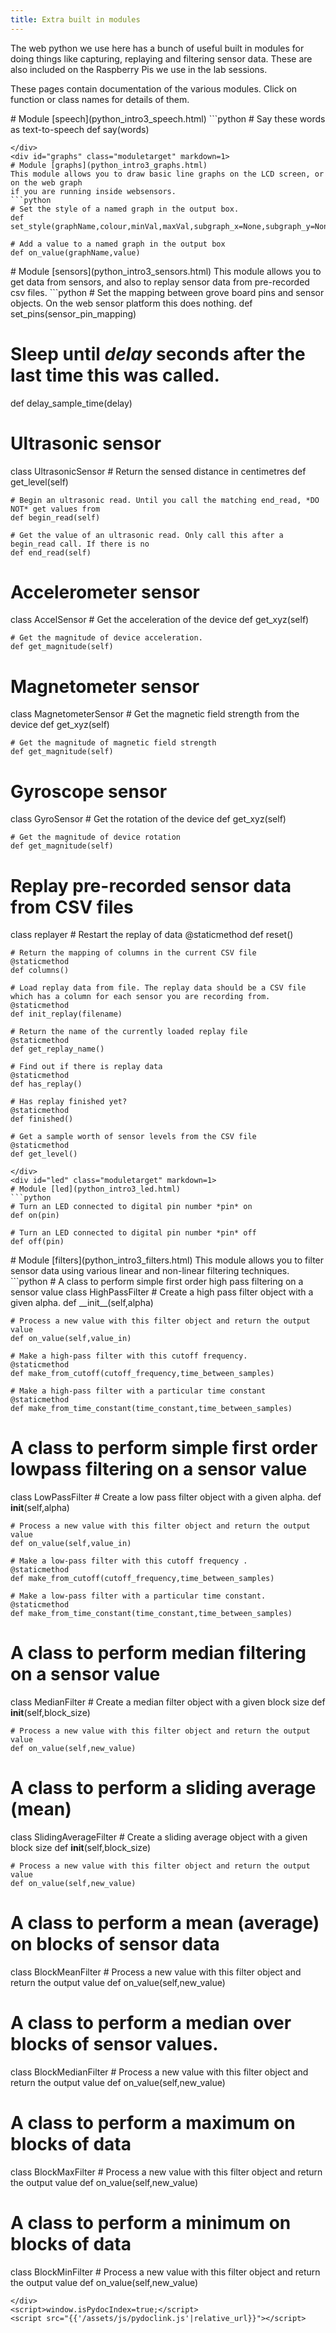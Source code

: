 ```yaml
---
title: Extra built in modules
---
```

The web python we use here has a bunch of useful built in modules for doing things like capturing, replaying and filtering sensor data.
These are also included on the Raspberry Pis we use in the lab sessions.

These pages contain documentation of the various modules. Click on function or class names for details of them.


<div id="speech" class="moduletarget" markdown=1>
# Module [speech](python_intro3_speech.html)
```python
# Say these words as text-to-speech
def say(words)

```
</div>
<div id="graphs" class="moduletarget" markdown=1>
# Module [graphs](python_intro3_graphs.html)
This module allows you to draw basic line graphs on the LCD screen, or on the web graph
if you are running inside websensors.
```python
# Set the style of a named graph in the output box.
def set_style(graphName,colour,minVal,maxVal,subgraph_x=None,subgraph_y=None)

# Add a value to a named graph in the output box
def on_value(graphName,value)

```
</div>
<div id="sensors" class="moduletarget" markdown=1>
# Module [sensors](python_intro3_sensors.html)
This module allows you to get data from sensors, and also to replay sensor data from pre-recorded csv files.
```python
# Set the mapping between grove board pins and sensor objects. On the web sensor platform this does nothing.
def set_pins(sensor_pin_mapping)

# Sleep until *delay* seconds after the last time this was called. 
def delay_sample_time(delay)

# Ultrasonic sensor
class UltrasonicSensor
    # Return the sensed distance in centimetres 
    def get_level(self)

    # Begin an ultrasonic read. Until you call the matching end_read, *DO NOT* get values from
    def begin_read(self)

    # Get the value of an ultrasonic read. Only call this after a begin_read call. If there is no
    def end_read(self)


# Accelerometer sensor
class AccelSensor
    # Get the acceleration of the device
    def get_xyz(self)

    # Get the magnitude of device acceleration.
    def get_magnitude(self)


# Magnetometer sensor
class MagnetometerSensor
    # Get the magnetic field strength from the device
    def get_xyz(self)

    # Get the magnitude of magnetic field strength
    def get_magnitude(self)


# Gyroscope sensor
class GyroSensor
    # Get the rotation of the device
    def get_xyz(self)

    # Get the magnitude of device rotation
    def get_magnitude(self)


# Replay pre-recorded sensor data from CSV files
class replayer
    # Restart the replay of data
    @staticmethod
    def reset()

    # Return the mapping of columns in the current CSV file
    @staticmethod
    def columns()

    # Load replay data from file. The replay data should be a CSV file which has a column for each sensor you are recording from.
    @staticmethod
    def init_replay(filename)

    # Return the name of the currently loaded replay file
    @staticmethod
    def get_replay_name()

    # Find out if there is replay data
    @staticmethod
    def has_replay()

    # Has replay finished yet?
    @staticmethod
    def finished()

    # Get a sample worth of sensor levels from the CSV file
    @staticmethod
    def get_level()


```
</div>
<div id="led" class="moduletarget" markdown=1>
# Module [led](python_intro3_led.html)
```python
# Turn an LED connected to digital pin number *pin* on
def on(pin)

# Turn an LED connected to digital pin number *pin* off
def off(pin)

```
</div>
<div id="filters" class="moduletarget" markdown=1>
# Module [filters](python_intro3_filters.html)
This module allows you to filter sensor data using various linear and non-linear filtering techniques.
```python
# A class to perform simple first order high pass filtering on a sensor value
class HighPassFilter
    # Create a high pass filter object with a given alpha. 
    def __init__(self,alpha)

    # Process a new value with this filter object and return the output value
    def on_value(self,value_in)

    # Make a high-pass filter with this cutoff frequency.
    @staticmethod
    def make_from_cutoff(cutoff_frequency,time_between_samples)

    # Make a high-pass filter with a particular time constant
    @staticmethod
    def make_from_time_constant(time_constant,time_between_samples)


# A class to perform simple first order lowpass filtering on a sensor value
class LowPassFilter
    # Create a low pass filter object with a given alpha. 
    def __init__(self,alpha)

    # Process a new value with this filter object and return the output value
    def on_value(self,value_in)

    # Make a low-pass filter with this cutoff frequency .
    @staticmethod
    def make_from_cutoff(cutoff_frequency,time_between_samples)

    # Make a low-pass filter with a particular time constant.
    @staticmethod
    def make_from_time_constant(time_constant,time_between_samples)


# A class to perform median filtering on a sensor value
class MedianFilter
    # Create a median filter object with a given block size
    def __init__(self,block_size)

    # Process a new value with this filter object and return the output value
    def on_value(self,new_value)


# A class to perform a sliding average (mean)
class SlidingAverageFilter
    # Create a sliding average object with a given block size
    def __init__(self,block_size)

    # Process a new value with this filter object and return the output value
    def on_value(self,new_value)


# A class to perform a mean (average) on blocks of sensor data
class BlockMeanFilter
    # Process a new value with this filter object and return the output value
    def on_value(self,new_value)


# A class to perform a median over blocks of sensor values.
class BlockMedianFilter
    # Process a new value with this filter object and return the output value
    def on_value(self,new_value)


# A class to perform a maximum on blocks of data
class BlockMaxFilter
    # Process a new value with this filter object and return the output value
    def on_value(self,new_value)


# A class to perform a minimum on blocks of data
class BlockMinFilter
    # Process a new value with this filter object and return the output value
    def on_value(self,new_value)


```
</div>
<script>window.isPydocIndex=true;</script>
<script src="{{'/assets/js/pydoclink.js'|relative_url}}"></script>
